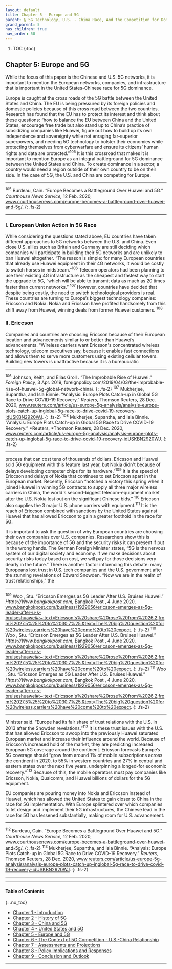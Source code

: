 ```yaml
---
layout: default
title: Chapter 5 - Europe and 5G    
parent: § 5G Technology, U.S. - China Race, And the Competition for Dominance 
grand_parent: 5 
has_children: true
nav_order: 50
---
```

<style>
.dont-break-out {
  /* These are technically the same, but use both */
  overflow-wrap: break-word;
  word-wrap: break-word;

     -ms-word-break: break-all;
  /* This is the dangerous one in WebKit, as it breaks things wherever */
  word-break: break-all;
  /* Instead use this non-standard one: */
  word-break: break-word;
}

.youtube-container {
    position: relative;
    width: 100%;
    height: 0;
    padding-bottom: 56.25%;
}
.youtube-video {
    position: absolute;
    top: 0;
    left: 0;
    width: 100%;
    height: 100%;
}

</style>

<div class="dont-break-out" markdown="1">

1. TOC
{:toc}

## Chapter 5: Europe and 5G
While the focus of this paper is the Chinese and U.S. 5G networks, it is important to mention the European networks, companies, and infrastructure that is important in the United States-Chinese race for 5G dominance. 

Europe is caught at the cross roads of the 5G battle between the United States and China. The EU is being pressured by its foreign policies and domestic policies because of this cross road between the two countries. Research has found that the EU has to protect its interest and think about these questions: “how to balance the EU between China and the United States, encourage free trade but also stand up to China’s practice of subsidizing companies like Huawei, figure out how to build up its own independence and sovereignty while not enraging far-superior superpowers, and needing 5G technology to bolster their economies while protecting themselves from cyberwarfare and ensure its citizens’ human rights and data are protected.”<sup>105</sup> It is this crossroad that makes it is important to mention Europe as an integral battleground for 5G dominance between the United States and China. To create dominance in a sector, a country would need a region outside of their own country to be on their side. In the case of 5G, the U.S. and China are competing for Europe.

***
<sup>105</sup> Burdeau, Cain. “Europe Becomes a Battleground Over Huawei and 5G.” *Courthouse News Service,* 12 Feb. 2020, www.courthousenews.com/europe-becomes-a-battleground-over-huawei-and-5g/. 
{: .fs-2}
***

### I. European Union Action in 5G Race
While considering the questions stated above, EU countries have taken different approaches to 5G networks between the U.S. and China. Even close U.S. allies such as Britain and Germany are still deciding which companies will participate in building their 5G networks and are unlikely to ban Huawei altogether. “The reason is simple: for many European countries that already use Huawei equipment in their 4G networks, it would be costly to switch horses in midstream.”<sup>106</sup> Telecom operators had been planning to use their existing 4G infrastructure as the cheapest and fastest way to start the upgrade to 5G, “which will be able to transmit data as much as 20 times faster than current networks.” <sup>107</sup> However, countries have decided that despite being costly, the need to switch technological providers is real. These countries are turning to Europe’s biggest technology companies: Ericcson and Nokia. Nokia and Ericsson have profited handsomely from this shift away from Huawei, winning deals from former Huawei customers. <sup>108</sup>

### II. Ericcson 
Companies and countries are choosing Ericcson because of their European location and advancements similar to or better than Huawei’s advancements. “Wireless carriers want Ericsson's concentrated wireless technology, telecom executives say, because it enables fast connections and allows them to serve more customers using existing cellular towers. Building new towers is unattractive because it is a bureaucratic

***
<sup>106</sup> Johnson, Keith, and Elias Groll . “The Improbable Rise of Huawei.” *Foreign Policy,* 3 Apr. 2019, foreignpolicy.com/2019/04/03/the-improbable-rise-of-huawei-5g-global-network-china/. 
{: .fs-2}
<sup>107</sup> Mukherjee, Supantha, and Isla Binnie. “Analysis: Europe Plots Catch-up in Global 5G Race to Drive COVID-19 Recovery.” *Reuters,* Thomson Reuters, 28 Dec. 2020, www.reuters.com/article/us-europe-5g-analysis/analysis-europe-plots-catch-up-inglobal-5g-race-to-drive-covid-19-recovery-idUSKBN2920WJ. 
{: .fs-2}
<sup>108</sup> Mukherjee, Supantha, and Isla Binnie. “Analysis: Europe Plots Catch-up in Global 5G Race to Drive COVID-19 Recovery.” *Reuters, *Thomson Reuters, 28 Dec. 2020, www.reuters.com/article/us-europe-5g-analysis/analysis-europe-plots-catch-up-inglobal-5g-race-to-drive-covid-19-recovery-idUSKBN2920WJ.
{: .fs-2}
***

process that can cost tens of thousands of dollars. Ericsson and Huawei sold 5G equipment with this feature last year, but Nokia didn't because of delays developing computer chips for its hardware.”<sup>109</sup> It is the speed of Ericcson and delays of Nokia that continues to set Ericcson apart in the European market. Recently, Ericcson “notched a victory this spring when it joined Huawei in winning 5G contracts to supply all three major wireless carriers in China, the world's second-biggest telecom-equipment market after the U.S. Nokia lost out on the significant Chinese bids.” <sup>110</sup> Ericcson also supplies the 3 major U.S. phone carriers with equipment.<sup>111</sup> It is the reach of Ericcson combined with sanctions by the United States against Huawei that has allowed Ericcson to gain a greater foothold in the race for 5G. 

It is important to ask the question of why European countries are choosing their own companies over U.S. companies. Researchers show this is because of the importance of 5G and the security risks it can present if put in the wrong hands. The German Foreign Minister states, “5G is the nervous system of our digital society and economy. If we make decisions about security risks today based on cost, we will pay for those decisions very dearly in the future.” There is another factor influencing this debate: many Europeans lost trust in U.S. tech companies and the U.S. government after the stunning revelations of Edward Snowden. “Now we are in the realm of trust relationships,” the

***
<sup>109</sup> Woo , Stu. “Ericsson Emerges as 5G Leader After U.S. Bruises Huawei.” *Https://Www.bangkokpost.com,* Bangkok Post , 4 June 2020, www.bangkokpost.com/business/1929056/ericsson-emerges-as-5g-leader-after-u-s-bruiseshuawei#:~:text=Ericsson's%20share%20rose%20from%2026.2,from%2027.5%25%20to%2030.7%25.&text=The%20big%20question%20for%20wireless,carriers%20have%20come%20to%20expect. 
{: .fs-2}
<sup>110</sup> Woo , Stu. “Ericsson Emerges as 5G Leader After U.S. Bruises Huawei.” *Https://Www.bangkokpost.com*, Bangkok Post , 4 June 2020, www.bangkokpost.com/business/1929056/ericsson-emerges-as-5g-leader-after-u-s-bruiseshuawei#:~:text=Ericsson's%20share%20rose%20from%2026.2,from%2027.5%25%20to%2030.7%25.&text=The%20big%20question%20for%20wireless,carriers%20have%20come%20to%20expect. 
{: .fs-2}
<sup>111</sup> Woo , Stu. “Ericsson Emerges as 5G Leader After U.S. Bruises Huawei.” *Https://Www.bangkokpost.com*, Bangkok Post , 4 June 2020, www.bangkokpost.com/business/1929056/ericsson-emerges-as-5g-leader-after-u-s-bruiseshuawei#:~:text=Ericsson's%20share%20rose%20from%2026.2,from%2027.5%25%20to%2030.7%25.&text=The%20big%20question%20for%20wireless,carriers%20have%20come%20to%20expect.
{: .fs-2}
***


Minister said. “Europe had its fair share of trust relations with the U.S. in 2013 after the Snowden revelations.”<sup>112</sup> It is these trust issues with the U.S. that has allowed Ericcson to swoop into the previously Huawei saturated European market and increase their influence around the world. Because of Ericcson’s increased hold of the market, they are predicting increased European 5G coverage around the continent. Ericsson forecasts Europe’s 5G coverage should “grow from around 1% of mobile subscriptions across the continent in 2020, to 55% in western countries and 27% in central and eastern states over the next five years, underpinning a longed-for economic recovery.”<sup>113</sup> Because of this, the mobile operators must pay companies like Ericsson, Nokia, Qualcomm, and Huawei billions of dollars for the 5G equipment.

EU companies are pouring money into Nokia and Ericcson instead of Huawei, which has allowed the United States to gain closer to China in the race for 5G implementation. With Europe splintered over which companies to let design and implement their 5G infrastructures, the Chinese lead in the race for 5G has lessened substantially, making room for U.S. advancement.

***
<sup>112</sup> Burdeau, Cain. “Europe Becomes a Battleground Over Huawei and 5G.” *Courthouse News Service,* 12 Feb. 2020, www.courthousenews.com/europe-becomes-a-battleground-over-huawei-and-5g/.
{: .fs-2}
<sup>113</sup> Mukherjee, Supantha, and Isla Binnie. “Analysis: Europe Plots Catch-up in Global 5G Race to Drive COVID-19 Recovery.” *Reuters,* Thomson Reuters, 28 Dec. 2020, www.reuters.com/article/us-europe-5g-analysis/analysis-europe-plots-catch-up-inglobal-5g-race-to-drive-covid-19-recovery-idUSKBN2920WJ.
{: .fs-2}
***

***

#### Table of Contents
{: .no_toc}

<ul><li> <a href="/docs/5/5g-technology-us-china-race-and-the-competition-for-dominan-1/">Chapter 1 - Introduction</a></li><li> <a href="/docs/5/5g-technology-us-china-race-and-the-competition-for-dominan-2/">Chapter 2 - History of 5G</a></li><li> <a href="/docs/5/5g-technology-us-china-race-and-the-competition-for-dominan-3/">Chapter 3 - China and 5G</a></li><li> <a href="/docs/5/5g-technology-us-china-race-and-the-competition-for-dominan-4/">Chapter 4 - United States and 5G</a></li><li> <a href="/docs/5/5g-technology-us-china-race-and-the-competition-for-dominan-5/">Chapter 5 - Europe and 5G</a></li><li> <a href="/docs/5/5g-technology-us-china-race-and-the-competition-for-dominan-6/">Chapter 6 - The Context of 5G Competition - U.S.-China Relationship</a></li><li> <a href="/docs/5/5g-technology-us-china-race-and-the-competition-for-dominan-7/">Chapter 7 - Assessments and Projections</a></li><li> <a href="/docs/5/5g-technology-us-china-race-and-the-competition-for-dominan-8/">Chapter 8 - Policy Implications and Responses</a></li><li> <a href="/docs/5/5g-technology-us-china-race-and-the-competition-for-dominan-9/">Chapter 9 - Conclusion and Outlook</a></li></ul>

***


</div>
